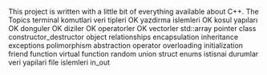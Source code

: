 This project is written with a little bit of everything available about C++.
The Topics
    terminal komutlari
    veri tipleri                    OK
    yazdirma islemleri              OK
    kosul yapıları                  OK
    donguler                        OK
    diziler                         OK
    operatorler                     OK
    vectorler
    std::array
    pointer
        class 
        constructor_destructor
        object relationships
        encapsulation
        inheritance
        exceptions
        polimorphism
        abstraction
        operator overloading
        initialization
        friend function
        virtual function
    random
    union
    struct
    enums
    istisnai durumlar 
    veri yapilari 
    file islemleri
        in_out 
        

        